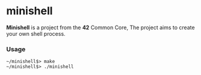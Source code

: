 # minishell

**Minishell** is a project from the **42** Common Core, The project aims to create your own shell process.


### Usage

	~/minishell$> make
	~/minishell$> ./minishell
